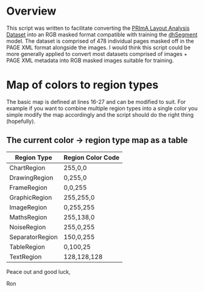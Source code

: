 # Overview
This script was written to facilitate converting the [PRImA Layout Analysis Dataset](https://www.primaresearch.org/datasets/Layout_Analysis) into an RGB masked format compatible with training the [dhSegment](https://github.com/dhlab-epfl/dhSegment) model. The dataset is comprised of 478 individual pages masked off in the PAGE XML format alongside the images. I would think this script could be more generally applied to convert most datasets comprised of images + PAGE XML metadata into RGB masked images suitable for training.

# Map of colors to region types
The basic map is defined at lines 16-27 and can be modified to suit. For example if you want to combine multiple region types into a single color you simple modify the map accordingly and the script should do the right thing (hopefully).

## The current color -> region type map as a table
| Region Type | Region Color Code |
|-------------|-------------------|
|ChartRegion|255,0,0|
|DrawingRegion|0,255,0|
|FrameRegion|0,0,255|
|GraphicRegion|255,255,0|
|ImageRegion|0,255,255|
|MathsRegion|255,138,0|
|NoiseRegion|255,0,255|
|SeparatorRegion|150,0,255|
|TableRegion|0,100,25|
|TextRegion|128,128,128|

Peace out and good luck,

Ron